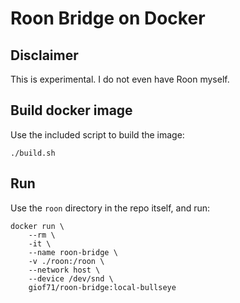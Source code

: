 # Roon Bridge on Docker

## Disclaimer

This is experimental. I do not even have Roon myself.  

## Build docker image

Use the included script to build the image:

`./build.sh`

## Run

Use the `roon` directory in the repo itself, and run:

```
docker run \
    --rm \
    -it \
    --name roon-bridge \
    -v ./roon:/roon \
    --network host \
    --device /dev/snd \
    giof71/roon-bridge:local-bullseye
```
